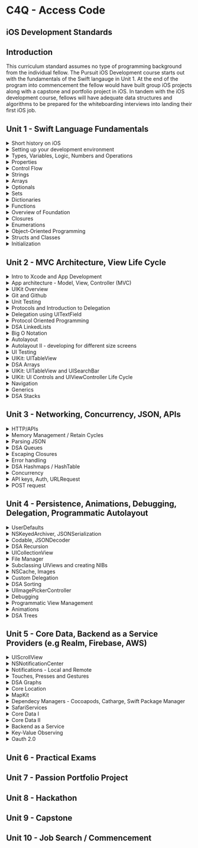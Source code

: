 # C4Q - Access Code 
## iOS Development Standards 

## Introduction 

This curriculum standard assumes no type of programming background from the individual fellow. The Pursuit iOS Development course starts out with the fundamentals of the Swift langauge in Unit 1. At the end of the program into commencement the fellow would have built group iOS projects along with a capstone and portfolio project in iOS. In tandem with the iOS development course, fellows will have adequate data structures and algorithms to be prepared for the whiteboarding interviews into landing their first iOS job.  

## Unit 1  - Swift Language Fundamentals

<details>
<summary>Short history on iOS</summary>
<p>In this course we will be building iOS apps using the Swift programming language. Prior to Swift being introduced by Apple in 2014, Objective-C was the primary language for writing macOS and iOS apps.</p>
<ul>
<li>Brief history about Apple</li>
<li>Brief history about Next</li>
<li>History of the iPhone and the iOS SDK</li> 
<li>Objective-C to Swift evolution</li>
</details>

<details>
<summary>Setting up your development environment</summary>
<p>Tools we use in iOS Development</p>
<ul>
<li>Setting up Xcode</li>
<li>Getting familiar with the Xcode environment </li>
<li>Exposure to some basic Terminal commands</li>
<li>Short introduciton to Github</li>
</ul>  
</details>

<details>
<summary>Types, Variables, Logic, Numbers and Operations</summary>
<p>To understand and differentiate among types of data, define constants and variables, print variables to the console using string interpolation, and to solve basic logic questions. 

To be able to differentiate between number types (e.g Int vs Float), solve problems using integer operations, and apply newly learned information about numbers to conditionals.

Swift provides its own versions of all fundamental C and Objective-C types including the following:
</p>

<ul>
<li>Int</li>
<li>Double and Float</li>
<li>Bool</li>
<li>String</li>
</ul>
</details>

<details>
<summary>Properties</summary>
<p>Understand how properties associate values with a particular class, structure or enumeration. Create and use stored properties. Create and use computed properties. Know the following: </p>
<ul>
<li>Stored Properties</li> 
<li>Lazy Stored Property</li> 
<li>Computed Properties: setter and getter</li>
<li>Read-Only Computed Properties</li>
<li>Property Observers: willSet, didSet</li>
<li>Type Properties</li>
</details>

<details>
<summary>Control Flow</summary>
<p>To understand and determine types of loops and how to use them.</p>
<ul>
<li>for-in</li>
<li>while</li>
<li>repeat-while</li>
<li>if-else</li>
<li>switch</li>
</details>

<details>
<summary>Strings</summary>
<p>To be able to use the fundamental data type String, by performing operations like concatenation & character printing, and to be able to understand what Unicode is and how to print and manipulate Unicode Characters.

Be able to perform the following operations: 
</p>
<ul> 
<li>Working with Characters</li>
<li>Accessing String elements</li>
<li>Concatenating Strings and Characters</li>
<li>String Interpolation</li>
<li>Comparing Strings</li>
<li>Creating a String from a File or URL</li>
<li>Writing to a File or URL</li>
</ul>
</details>

<details>
<summary>Arrays</summary>
<p>To understand the Array data structure. Know that Arrays stores values of the same type in an ordered list. Understand the following:</p>
<ul>
<li>access and modify arrays</li>
<li>iterate through arrays</li>
<li>use common array methods, append(), remove()</li>
</ul>
</details>

<details>
<summary>Optionals</summary>
<p>To understand the purpose of optionals in validating if there is a value present or not. Learn how to declare, unwrap, bind and chain optionals. To understand how optionals contribute to the writing of idiomatic Swift.</p>
<ul>
<li>nil</li>
<li>Force Unwrapping</li>
<li>Optional Binding</li>
<li>Implicitly Unwrapped Optionals</li>
</ul>
</details>

<details>
<summary>Sets</summary>
<p>Understand the difference between and Array and Set. Sets stores distinct values of the same type in a collection with no defined ordering. A Set also ensures that an item is unique in the Set.</p>
</details>

<details>
<summary>Dictionaries</summary>
<p>Declare and use Dictionaries. Understand common uses of Dictionaries. Contrast and compare Dictionaries with Arrays. Understand that a dictionary stores assoications between keys of the same type and values of the same type in a collections with no defining ordering.</p>
</details>

<details>
<summary>Functions</summary>
<p>Understand how functions enable us to call a block of reusable code. Define and call functions. Understand the components of a function signature.</p> 
</details>

<details>
<summary>Overview of Foundation</summary>
<p>Understand the base layer of Foundation and its use in the functionality of an app. Topics overview: </p>
<ul> 
<li>Fundamentals - Numbers, Data, and Basic Values. Collections, Dates and Times etc.</li> 
<li>App Support - Task Management, Resources, Notifications, Errors etc</li>
<li>Files and Data Persistence - File Systme, Archives and Serialization, Preferences, etc </li> 
<li>Netowrking - URL Loading System and Bonjour</li>
<li>Low-Level Utilities - XPC, Object runtime, Processes and Threads, Streams, Sockets and Ports </li>
</ul>
</details>

<details>
<summary>Closures</summary>
<p>To understand the purpose of using closures. Recognize that a function is a type of closure. Understand closure syntax. Solve problems by using functions that take a closure as an argument. Understand that closures can capture and store references to any constants and variables from the context in which they are defined.</p>
</details>

<details>
<summary>Enumerations</summary>
Understand the usefulness of using enumerations to group common types for a group of related values. Create enumerations with different types of raw and associated values.</p>
</details>

<details>
<summary>Object-Oriented Programming</summary>
<p>Understand the principles of Object Oriented Programming.</p>
<ul>
<li>encapsulation</li>
<li>polymorphism</li>
<li>inheritance</li>
</ul>
</details>

<details>
<summary>Structs and Classes</summary>
<p>Understand the difference between structs and classes. Create and initialize structs and classes. Understand when to use a struct or a class. Understand that structs are value types and classes are reference types.</p>
</details>

<details>
<summary>Initialization</summary>
<p>Understand the process the initialization does in preparing an instance of a class, structure or enumeration for use.</p>
</details>

## Unit 2 - MVC Architecture, View Life Cycle

<details>
<summary>Intro to Xcode and App Development</summary>
<p>At the end of this lesson the fellow will be able to navigate Xcode and now the following: </p> 
<ul>
<li>Project Navigator</li>
<li>Debug area</li>
<li>Assistant editor</li>
<li>Version editor</li>
</ul> 
</details>

<details>
<summary>App architecture - Model, View, Controller (MVC)</summary>
<p>Understand how to use MVC pattern to design an iOS app. Understand that MVC is a very common app architecture but there are other options used by the industry, e.g MVVM. MVC is heavily used by Apple.

Components of MVC: 
</p>

<ul>
<li>Model: the data needed by your app</li>
<li>View: visual aspects of the user interface</li>
<li>Controller: the messenger (glue) between the views and the models</li>
</ul>
</details>

<details>
<summary>UIKit Overview</summary>
<p>Understand that UIKit provides the graphical, event-driven user interface for iOS apps</p>
<ul>
<li>App development with UIKit</li>
<li>App Structure</li>
<li>User Interface: Views, Controls, View Controllers, View Layout, Animations, Haptics, Windows, Screens</li>
<li>User Interactions: Touches, Press, Gestures, Drag and Drop, Focus Interactions, Peek and Pop, Keyboards and Menus, Accessibility</li>
<li>Graphics, Drawing and Printing</li>
<li>Text</li>
</ul>
</details>

<details>
<summary>Git and Github</summary>
<p>Know the importance of using version control. Know how to create a git repository and execute basic git commands</p>
<ul>
<li>git init</li>
<li>git add <filename></li>
<li>git status</li>
<li>git push</li>
<li>git pull</li>
<li>git branch -a</li>
<li>git branch checkout <new-branch-name></li>
</ul> 
</details>

<details>
<summary>Unit Testing</summary>
<p>Understand the importance of writing unit tests. Be familiar with XCTest.</p>
<ul>
<li>Test cases and Test methods</li>
<li>Test Assertions</li>
<li>Asynchronous Tests</li>
</details>

<details>
<summary>Protocols and Introduction to Delegation</summary>
<p>Introduction to the Protocol and the Delegation pattern in iOS. Use built in iOS Controls to explore Delegation.</p>
</details>

<details>
<summary>Delegation using UITextField</summary>
<p>Understand how to implement conformance to a Delegate</p>
</details>

<details>
<summary>Protocol Oriented Programming</summary>
<p>Understand the difference between Object-Oriented Programming and Protocol Oriented Programming</p>
</details>

<details>
<summary>DSA LinkedLists</summary>
<p>Be able to explain a LinkedList data structure and its runtime. Common operations: </p>
<ul>
<li>Access an element</li>
<ul>
<li>Runtime: O(n)</li>
</ul>
<li>Insert an element</li>
<ul>
<li>Runtime: O(1)</li>
</ul>
<li>Search for an element</li>
<ul>
<li>Runtime: O(n)</li>
</ul>
<li>Delete an element</li>
<ul>
<li>Runtime: O(1)</li>
</ul>
</ul>
</details>

<details>
<summary>Big O Notation</summary>
<p>Understand how Big O Notation is used to measure performance of an algorithm</p>
<ul>
<li>Constant: O(1)</li>
<li>Linear time: O(n)</li>
<li>Quadratic time: O(n^2)</li>
</ul>
<p>Other time complexities</p>
<ul>
<li>Logarithmic: O(log(n))</li>
<li>Linearithmic: O(n * log(n))</li>
<li>Exponential: O(2*n)</li>
<li>Factorial: O(n!)</li>
</ul>
</details>

<details>
<summary>Autolayout</summary>
<p>Understand the benefits of using Autolayout to layout the app's user interface. Common time complexities: </p>
</details>

<details>
<summary>Autolayout II - developing for different size screens</summary>
<p>Layout views to support all iOS devices including iPad</p>
</details>

<details>
<summary>UI Testing</summary>
<p>To know how to test an iOS app's user interface for expected behavior</p>
<ul>
<li>UI Element Queries</li>
<li>UI Elements</li>
<li>Application lifecycle</li>
<li>Screenshots</li>
<li>Device simulation</li>
</ul>
</details>

<details>
<summary>UIKit: UITableView</summary>
<p>Use UITableViews to display the data for your app arranged in rows. Be able to do the following: </p>
<ul>
<li>Provide the Table View data</li>
<li>Customize the Table View behavior</li>
<li>Configure the Table View</li>
<li>Creating Table View Cells</li> 
<li>Accessing Header and Footer Views</li>
<li>Accessing Cells and Sections</li> 
<li>Modifying Rows and Sections</li>
<li>Prefetching data</li>
</ul>
</details>

<details>
<summary>DSA Arrays</summary>
<p>Know the fundamental use of the Array data structure and its runtime.</p>
<ul>
<li>Access an element</li>
<ul>
<li>Runtime: O(1)</li>
</ul>
<li>Insert an element</li>
<ul>
<li>Runtime: O(n)</li>
</ul>
<li>Search for an element</li>
<ul>
<li>Runtime: O(n)</li>
</ul>
<li>Delete an element</li>
<ul>
<li>Runtime: O(n)</li>
</ul>
</ul>
<p>Common Multi-Dimensional Arrays</p>
<ul>
<li>Game boards: chess, checkers, bingo, sudoku...</li>
<li>Maps eg. lat, lon</li>
<li>Images (describing the x and y position of a point in the image)</li>
<li>Spreadsheets (uses rows and columns)</li>
<li>3D Animations</li>
</ul>
</details>

<details>
<summary>UIKit: UITableView and UISearchBar</summary>
<p>Integrate a UITableView with a UISearchBar to filter data in your app</p>
</details>

<details>
<summary>UIKit: UI Controls and UIViewController Life Cycle</summary>
<p>Know the UIViewController Life cycle: </p>
<ul>
<li>viewWillAppear</li>
<li>viewDidLoad</li>
<li>viewDidAppear</li>
<li>viewWillDisappear</li>
<li>viewDidDisappear</li>
</ul>
<p>Be familiar with the usage of the following UI Controls</p>
<ul>
<li>UIButton</li>
<li>UIDataPicker</li>
<li>UIPageControl</li>
<li>UISegmentedControl</li>
<li>UISlider</li>
<li>UIStepper</li>
<li>UISwitch</li>
</ul>
</details>

<details>
<summary>Navigation</summary>
<p>Be familiar with the various styles of navigation within an app.</p>
<ul>
<li>Hierarchical Navigation e.g Settings and Mail</li>
<li>Flat Navigation e.g the Music and App Store apps</li>
<li>Content-Driven or Experience-Driven Navigation e.g. games, books and other immersive apps</li>
</ul>
<p>Classes used for Navigation: </p>
<ul>
<li>UINavigationController</li>
<li>UITabBarController</li>
<li>UIPageViewController</li>
</ul>
</details>

<details>
<summary>Generics</summary>
<p>The importance of using Generics in making your objects more flexible for any type. Understand the problems Generics sort of to solve.</p>
<ul>
<li>Generic Functions</li>
<li>Generic Types</li>
<li>Extending a Generic Type</li>
<li>Associated Types</li>
</ul>
</details>

<details>
<summary>DSA Stacks</summary>
<p>Understand the use case and Stack data structure along with the runtime for various operations.</p>
<ul>
<li>Access an element</li>
<ul>
<li>Runtime: O(n)</li>
</ul>
<li>Insert an element</li>
<ul>
<li>Runtime: O(1)</li>
</ul>
<li>Search for an element</li>
<ul>
<li>Runtime: O(n)</li>
</ul>
<li>Delete an element</li>
<ul>
<li>Runtime: O(1)</li>
</ul>
</ul>
</details>


## Unit 3 - Networking, Concurrency, JSON, APIs

<details>
<summary>HTTP/APIs</summary>
<p>Here fellows will start making requests to the internet and web APIs. Fellows should have a basic understanding of how the internet works. The basic understanding concepts includes: </p>
<ul>
<li>Understand how the internet works</li>
<li>Know the following HTTP verbs: POST, GET, PUT, DELETE</li>
<li>Be familiar with response status codes: 100 -> 500</li>
<li>Understand what is a RESTFul API</li>
<li>Know how to use URLSession along with URLRequest to make requests to external web APIs</li>
</details>

<details>
<summary>Memory Management / Retain Cycles</summary>
<p>Understand how to break strong references in your code. Understand there are cases that ARC does not handle all the memory management of your app's needs</p>
</details>

<details>
<summary>Parsing JSON</summary>
<p>JSON is the popular format in which response data is retrieved from web request. Fellows will be exposed to the JSON format and perform various HTTP request to get back JSON data. </p>
<ul>
<li>Know how to use JSONSerialization to parse JSON data through type casting</li>
<li>Use the more modern JSONDecoder / JSONEncoder along with Codable to parse JSON data</li>
</ul>
</details>

<details>
<summary>DSA Queues</summary>
<p>Understand the use cases and the Queue data structure.</p>
<p>Performance: </p>
<ul>
<li>Access an element</li>
<ul>
<li>Runtime: O(n)</li>
</ul>
<li>Insert an element</li>
<ul>
<li>Runtime: O(1)</li>
</ul>
<li>Search for an element</li>
<ul>
<li>Runtime: O(n)</li>
</ul>
<li>Delete an element</li>
<ul>
<li>Runtime: O(1)</li>
</ul>
</ul>
</details>

<details>
<summary>Escaping Closures</summary>
<p>Know why some clousures need to be marked escaping when passed as arguments. Most used examples of escaping closures happen when doing asynchronous network calls</p>
</details>

<details>
<summary>Error handling</summary>
<p>Know how to process, respond and recover from error conditions in your program.</p>
<ul>
<li>Propagating errors using throwing functions</li>
<li>Handling errors using do-catch</li>
<li>converting errors to optional values</li>
</details>

<details>
<summary>DSA Hashmaps / HashTable</summary>
<p>Understand the use cases of a HashMap and its runtime.</p>
<p>Performance: </p>
<ul>
<li>Access an element</li>
<ul>
<li>n/a</li>
</ul>
<li>Insert an element</li>
<ul>
<li>Runtime: O(n)</li>
</ul>
<li>Search for an element</li>
<ul>
<li>Runtime: O(n)</li>
</ul>
<li>Delete an element</li>
<ul>
<li>Runtime: O(n)</li>
</ul>
</ul>
</details>

<details>
<summary>Concurrency</summary>
<p>Know how concurrency is used on iOS to deliver an optimal experience for the user. Know the following terminalogy:</p>
<ul>
<li>Thread</li>
<li>Concurrent Operation</li>
<li>Task</li>
<li>Dispatch Queue</li>
<li>Grand Central Dispatch</li>
<li>Main Thread</li>
<li>Mutex</li>
<li>Program</li>
<li>Process</li>
<li>Run Loop</li>
<li>Semaphore</li>
<li>Task</li>
</details> 

<details>
<summary>API keys, Auth, URLRequest</summary>
<p>Know how to manage API keys and keeping them safe. Know Oauth 2.0 specs and why it's important in the authentication process</p>
</details>

<details>
<summary>POST request</summary>
<p>Be able to use URLRequest and URLSession to make a POST request to a Web API</p> 
</details>


## Unit 4 - Persistence, Animations, Debugging, Delegation, Programmatic Autolayout

<details>
<summary>UserDefaults</summary>
<p>Understand the UserDefaults is way to save / persist simple objects and not complex data sets.</p> 
</details>

<details>
<summary>NSKeyedArchiver, JSONSerialization</summary>
<p>Be able to persist data using NSKeyedArchiver and retrieve using NSKeyedUnarchiver. Parse JSON using JSONSerialization and type casting</p> 
</details>

<details>
<summary>Codable, JSONDecoder</summary>
<p>Using Codable to parse JSON data. The fellow should be familiar with the following classes:</p>
<ul>
<li>Codable</li>
<li>Encoder</li>
<li>Decoder</li>
<li>JSONDecoder</li>
<li>JSONEncoder</li>
</ul> 
</details>

<details>
<summary>DSA Recursion</summary>
<p>Understand how a function can call itself and deliver powerful solutions in problem solving</p>
<p>Be familiar with the fundamentals of a recursive function: </p>
<ul>
<li>A recursive call</li>
<li>A base case</li>
</ul> 
</details>

<details>
<summary>UICollectionView</summary>
<p>Understand how to use and customize UICollectionView and UICollectionViewFlowLayout</p>
</details>

<details>
<summary>File Manager</summary>
<p>Understand how to use FileManager and its role as the gateway to accessing the contents fo the file system. Know how to perfrom the following tasks using the FileManager:</p>
<ul>
<li>Accessing user directories</li>
<li>Location system directories, e.g the documents directory to save app data</li>
<li>Discovery directory contents</li>
<li>Creating and deleting items</li> 
<li>Moving and copying items</li> 
</ul>
</details>

<details>
<summary>Subclassing UIViews and creating NIBs</summary>
<p>Understand how to customizing UIView to deliver unique user interfaces.</p> 
<ul>
<li>Subclass UIView</li>
<li>Create and use NIBs</li> 
<li>Override drawRect for custom drawing of Views</li> 
</ul> 
</details>

<details>
<summary>NSCache, Images</summary>
<p>Know how to implement NSCache to deliver your own customize caching persistence for your app's needs. Create a custom wrapper to cache images from an asynchrous network request. Know the difference betwween Dictionary and NSCache.</p>
</details>

<details>
<summary>Custom Delegation</summary>
<p>Now we have seen how iOS implements built-in delegation through UITableView, UISearchBar etc, the fellow will be able to create their own custom delegation on the objects to trigger events. Understand the necessary steps involved in creating a custom protocol. Be able to handle memory managemnt to avoid retain cycles in custom delegates.</p>
</details>

<details>
<summary>DSA Sorting</summary>
<p>Know the various array sorting algorithms and their runtimes</p>
<ul> 
<li>Insertion Sort</li>
<ul>
<li>Runtime: O(n ^ 2)</li>
</ul>
<li>Bubble Sort</li>
<ul>
<li>Runtime: O(n ^ 2)</li>
</ul>
<li>Merge Sort</li>
<ul>
<li>Runtime: O(n log(n))</li>
</ul>
<li>Quicksort</li>
<ul>
<li>Runtime: O(n ^ 2)</li>
</ul>
</ul>
</details>

<details>
<summary>UIImagePickerController</summary>
<p>Be able to use the UIImagePickerController in order to take pictures, recording movies, and choosing items from the user's media library.</p>
</details>

<details>
<summary>Debugging</summary>
<p>Understand the process by which to use debugging tools like breakpoints, instruments in fixing bugs in your app. Understand the following tools and terminology:</p>
<ul>
<li>Using breakpoints</li> 
<li>Symbolicated crash reports vs Unsymbolicated crash reports</li> 
<li>Finding and using crash reports</li>
<li>Managing performance and memory</li> 
</ul>
</details>

<details>
<summary>Programmatic View Management</summary>
<p>Be able to create user interface's without Storyboards</p> 
<ul>
<li>Frame vs Bounds</li> 
<li>NSLayoutConstraint</li> 
<li>NSLayoutAnchor</li> 
<li>Third party libraires e.g SnapKit</li> 
</ul> 
</details>

<details>
<summary>Animations</summary>
<p>To be able to use Core Animation and UIKit animations to deliver status, feedback, direct manipulation and help users visulaize the results of their actions. Know they types of various ways to animate using the following: </p> 
<ul>
<li>Core Animation</li> 
<li>UIKit animiate(withDuration)</li>
<li>UIKit Dynamics</li>
</ul> 
</details>

<details>
<summary>DSA Trees</summary>
<p>Know and understand the various tree data structures and their runtimes.</p>
<p>Tress: </p>
<ul>
<li>Binary Tree</p>
<li>Full Binary Tree</p>
<li>Complete Binary Tree</p>
<li>Balanced Binary Tree</p>
<li>Degenerate Tree</li>
<li>Binary Search Tree</li>
<li>Min Heap</li>
<li>Max Heap</li>
</ul>
<p>Know the various tree traversals</p> 
<ul>
<li>Breadth First Search</li>
<li>Depth First Search</li>
</ul>
<p>Binary Search Tree runtimes: </p>
<ul>
<li>Average runtime: O(log(n))</li>
<li>Worst runtime: O(n)</li>
</ul>
</details>

## Unit 5 - Core Data, Backend as a Service Providers (e.g Realm, Firebase, AWS) 

<details>
<summary>UIScrollView</summary>
<p>Know how to use this superclass for several UIKit classes including UITableView, UITextView, UICollectionView. Be able to do the following: </p>
<ul>
<li>Managing the content size and offset</li>
<li>Managing the content inset behavior</li> 
<li>Managing the scroll indicator and refresh control</li>
<li>Scrolling to a specific location</li>
<li>Managing the keyboard</li>
<li>Zooming and Panning</li> 
<li>Using UIScrollViewDelegate to respond to messages from the UIScrollView class</li>
</ul>
</details>

<details>
<summary>NSNotificationCenter</summary>
<p>Know how to enable the broadcast of information to registered observers. Be able to perform the following: </p>
<ul>
<li>Adding and removing notification observers</li>
<li>Posting Notifications</li>
<ul>
</details>

<details>
<summary>Notifications - Local and Remote</summary>
<p>Be able to use push notifications to the user's device from a server, or generate them locally from the app.</p>
</details>

<details>
<summary>Touches, Presses and Gestures</summary>
<p>Be able to use gesture recognizers to track touches. Be familiar with the following: </p>
<ul> 
<li>Phases of a touch: touch begin, touch moved, touch ended, touch cancelled</li>
<li>UIPress, UIPressesEvent</li>
<li>UIKit Gestures: UILongPressGestureRecognizer, UIPanGestureRecognizer, UIPinchGestureRecognizer....</li>
</ul>
</details>

<details>
<summary>DSA Graphs</summary>
<p>Know the various types of Graphs</p>
<ul>
<li>Directed</li>
<li>Undirected</li>
</ul>
</details>

<details>
<summary>Core Location</summary>
<p>Understand how to use Core Location to obtain the geographic location and orientation of a device. Services provided by Core Location: </p>
<ul>
<li>Geographic location</li> 
<li>Altitude</li>
<li>Orientation</li>
<li>Position relative to a nearby iBeacon<li>
</ul> 
</details>

<details>
<summary>MapKit</summary>
<p>Be able to use the MapKit UI to display call out points of interest, and determine placemark information for map coordinates. Understand how to do the following on a Map: </p>
<ul>
<li>Manipulating the visible portion of the map</li>
<li>Configuring the Map's appearance</li>
<li>Adding overlays to the Map</li>
<li>Displaying the user's location</li>
<li>Specify locations on the map using either geographic coordinates or map-specific points</li>
<li>Place custom content on the map surface using Annotations.</li>
<li>Use MKMapViewDelegate to receive map-related updates</li>
</ul>
</details>

<details>
<summary>Dependecy Managers - Cocoapods, Catharge, Swift Package Manager</summary>
<p>Now that we have been doing quite a bit of iOS development using native iOS frameworks let's take a look at using existing third party libraries. Those libraries are ported into our apps using dependency managers such as the popular Cocoapods</p>
</details>

<details>
<summary>SafariServices</summary>
<p>Be able to use Safari Services framework to integrate Safari behaviors into your iOS app. Understand how to use the following: </p>
<ul>
<li>SFSafariViewController</li>
<li>ASWebAuthenticationSession</li>
</ul>
</details>

<details>
<summary>Core Data I</summary>
<p>Be able to manage object graphs and object lifecycle, including persistence using the built-in Core Data stack you get when creating a new app. Be able to do the following: </p>
<ul>
<li>Fetch Requests</li>
<li>Understand the Core Data Stack</li>
<ul>
<li>NSPersistentContainer</li>
<li>NSManagedObjectContext</li>
<li>NSPersistenntStoreCoordinator</li>
<li>NSManagedObjectModel</li>
</ul>
<li>Data Migration</li>
<li>Background Tasks</li>
</ul> 
</details>

<details>
<summary>Core Data II</summary>
<p>Be able to build the Core Data stack from the ground up in an existing app.</p>
</details>

<details>
<summary>Backend as a Service</summary>
<p>Get exposure to Backend as a Service using Firebase</p>
<ul>
<li>Be able to create and setup the backend</li>
<li>Perform CRUD funtions on the backend service and manipulate the app's user interface accordingly</li>
</ul> 
<p>Know there are other BaaS providers such as: </p>
<ul>
<li>Realm</li>
<li>AWS</li>
<li>Creating a custom API using MongoDB, Express and Node</li>
</ul>
</details>

<details>
<summary>Key-Value Observing</summary>
<p>Be exposed to and able to use KVO to observe for changes on specified properties of other objects. Be able to perform the following: </p>
<ul>
<li>Registering for observation</li>
<li>Notifying observers of changes</li>
<li>Change notification</li>
</ul>
</details>

<details>
<summary>Oauth 2.0</summary>
<p>Use ASWebAuthenticationSession along with Oauth 2.0 spec to authenticate a user through various third parties such as Spotify, Strava, Facebook, and Meetup. Understand that OAuth 2.0 is the industry-standard protocol for authorization. Know the OAuth 2.0 Core concepts: </p>
<ul>
<li>Authorization Code</li>
<li>Implicit</li>
<li>Password</li>
<li>Client Credentials</li> 
<li>Device Code</li>
<li>Refresh Token</li>
</ul>
</details>

## Unit 6 - Practical Exams 

## Unit 7 - Passion Portfolio Project 

## Unit 8 - Hackathon

## Unit 9 - Capstone

## Unit 10 - Job Search / Commencement



